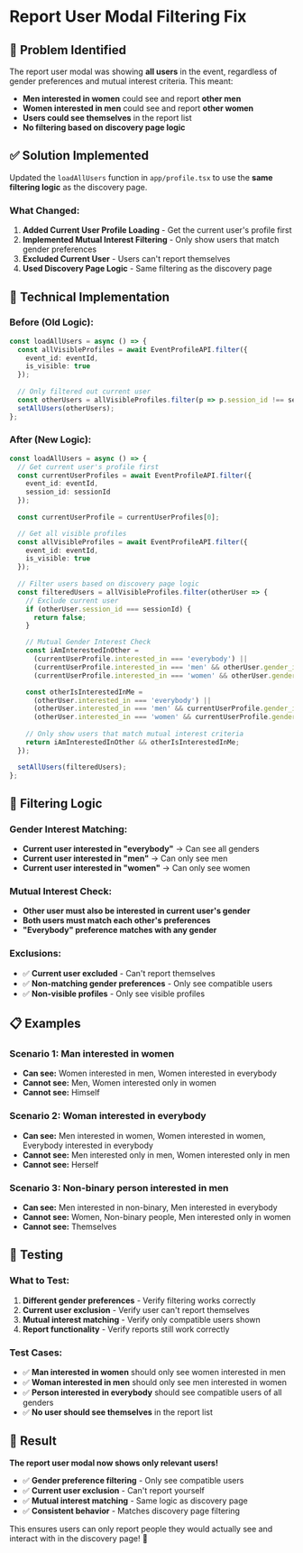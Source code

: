 # Report User Modal Filtering Fix

## 🚨 **Problem Identified**

The report user modal was showing **all users** in the event, regardless of gender preferences and mutual interest criteria. This meant:

- **Men interested in women** could see and report **other men**
- **Women interested in men** could see and report **other women** 
- **Users could see themselves** in the report list
- **No filtering based on discovery page logic**

## ✅ **Solution Implemented**

Updated the `loadAllUsers` function in `app/profile.tsx` to use the **same filtering logic** as the discovery page.

### **What Changed:**

1. **Added Current User Profile Loading** - Get the current user's profile first
2. **Implemented Mutual Interest Filtering** - Only show users that match gender preferences
3. **Excluded Current User** - Users can't report themselves
4. **Used Discovery Page Logic** - Same filtering as the discovery page

## 🔧 **Technical Implementation**

### **Before (Old Logic):**
```typescript
const loadAllUsers = async () => {
  const allVisibleProfiles = await EventProfileAPI.filter({ 
    event_id: eventId,
    is_visible: true 
  });
  
  // Only filtered out current user
  const otherUsers = allVisibleProfiles.filter(p => p.session_id !== sessionId);
  setAllUsers(otherUsers);
};
```

### **After (New Logic):**
```typescript
const loadAllUsers = async () => {
  // Get current user's profile first
  const currentUserProfiles = await EventProfileAPI.filter({ 
    event_id: eventId,
    session_id: sessionId
  });
  
  const currentUserProfile = currentUserProfiles[0];

  // Get all visible profiles
  const allVisibleProfiles = await EventProfileAPI.filter({ 
    event_id: eventId,
    is_visible: true 
  });
  
  // Filter users based on discovery page logic
  const filteredUsers = allVisibleProfiles.filter(otherUser => {
    // Exclude current user
    if (otherUser.session_id === sessionId) {
      return false;
    }

    // Mutual Gender Interest Check
    const iAmInterestedInOther =
      (currentUserProfile.interested_in === 'everybody') ||
      (currentUserProfile.interested_in === 'men' && otherUser.gender_identity === 'man') ||
      (currentUserProfile.interested_in === 'women' && otherUser.gender_identity === 'woman');

    const otherIsInterestedInMe =
      (otherUser.interested_in === 'everybody') ||
      (otherUser.interested_in === 'men' && currentUserProfile.gender_identity === 'man') ||
      (otherUser.interested_in === 'women' && currentUserProfile.gender_identity === 'woman');
    
    // Only show users that match mutual interest criteria
    return iAmInterestedInOther && otherIsInterestedInMe;
  });

  setAllUsers(filteredUsers);
};
```

## 🎯 **Filtering Logic**

### **Gender Interest Matching:**
- **Current user interested in "everybody"** → Can see all genders
- **Current user interested in "men"** → Can only see men
- **Current user interested in "women"** → Can only see women

### **Mutual Interest Check:**
- **Other user must also be interested in current user's gender**
- **Both users must match each other's preferences**
- **"Everybody" preference matches with any gender**

### **Exclusions:**
- ✅ **Current user excluded** - Can't report themselves
- ✅ **Non-matching gender preferences** - Only see compatible users
- ✅ **Non-visible profiles** - Only see visible profiles

## 📋 **Examples**

### **Scenario 1: Man interested in women**
- **Can see:** Women interested in men, Women interested in everybody
- **Cannot see:** Men, Women interested only in women
- **Cannot see:** Himself

### **Scenario 2: Woman interested in everybody**
- **Can see:** Men interested in women, Women interested in women, Everybody interested in everybody
- **Cannot see:** Men interested only in men, Women interested only in men
- **Cannot see:** Herself

### **Scenario 3: Non-binary person interested in men**
- **Can see:** Men interested in non-binary, Men interested in everybody
- **Cannot see:** Women, Non-binary people, Men interested only in women
- **Cannot see:** Themselves

## 🧪 **Testing**

### **What to Test:**
1. **Different gender preferences** - Verify filtering works correctly
2. **Current user exclusion** - Verify user can't report themselves
3. **Mutual interest matching** - Verify only compatible users shown
4. **Report functionality** - Verify reports still work correctly

### **Test Cases:**
- ✅ **Man interested in women** should only see women interested in men
- ✅ **Woman interested in men** should only see men interested in women  
- ✅ **Person interested in everybody** should see compatible users of all genders
- ✅ **No user should see themselves** in the report list

## 🎉 **Result**

**The report user modal now shows only relevant users!**

- ✅ **Gender preference filtering** - Only see compatible users
- ✅ **Current user exclusion** - Can't report yourself
- ✅ **Mutual interest matching** - Same logic as discovery page
- ✅ **Consistent behavior** - Matches discovery page filtering

This ensures users can only report people they would actually see and interact with in the discovery page! 🎯 